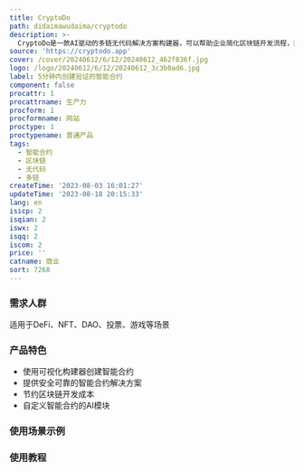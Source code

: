 ```yaml
---
title: CryptoDo
path: didaimawudaima/cryptodo
description: >-
  CryptoDo是一款AI驱动的多链无代码解决方案构建器，可以帮助企业简化区块链开发流程，提供易于使用、安全可靠且节约成本的方式来创建智能合约和Web3应用。通过可视化构建器，任何人都可以在5分钟内设计和启动自己的Web3应用，无需编程技能。CryptoDo还提供AI模块，使您可以自定义智能合约，使区块链技术更加易于访问和适应。
source: 'https://cryptodo.app'
cover: /cover/20240612/6/12/20240612_462f836f.jpg
logo: /logo/20240612/6/12/20240612_3c3b0ad6.jpg
label: 5分钟内创建验证的智能合约
component: false
procattr: 1
procattrname: 生产力
procform: 1
procformname: 网站
proctype: 1
proctypename: 普通产品
tags:
  - 智能合约
  - 区块链
  - 无代码
  - 多链
createTime: '2023-08-03 16:01:27'
updateTime: '2023-08-18 20:15:33'
lang: en
isicp: 2
isqian: 2
iswx: 2
isqq: 2
iscom: 2
price: ''
catname: 商业
sort: 7268
---
```




### 需求人群
适用于DeFi、NFT、DAO、投票、游戏等场景

### 产品特色
- 使用可视化构建器创建智能合约
- 提供安全可靠的智能合约解决方案
- 节约区块链开发成本
- 自定义智能合约的AI模块

### 使用场景示例


### 使用教程


  
